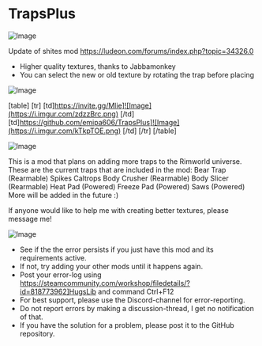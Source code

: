 # TrapsPlus

![Image](https://i.imgur.com/WAEzk68.png)

Update of shites mod
https://ludeon.com/forums/index.php?topic=34326.0

- Higher quality textures, thanks to Jabbamonkey
- You can select the new or old texture by rotating the trap before placing

![Image](https://i.imgur.com/7Gzt3Rg.png)


[table]
	[tr]
		[td]https://invite.gg/Mlie]![Image](https://i.imgur.com/zdzzBrc.png)
[/td]
		[td]https://github.com/emipa606/TrapsPlus]![Image](https://i.imgur.com/kTkpTOE.png)
[/td]
	[/tr]
[/table]
	
![Image](https://i.imgur.com/NOW7jU1.png)


This is a mod that plans on adding more traps to the Rimworld universe. These are the current traps that are included in the mod:
Bear Trap (Rearmable)
Spikes
Caltrops
Body Crusher (Rearmable)
Body Slicer (Rearmable)
Heat Pad (Powered)
Freeze Pad (Powered)
Saws (Powered)
More will be added in the future  :)

If anyone would like to help me with creating better textures, please message me!


![Image](https://i.imgur.com/Rs6T6cr.png)



-  See if the the error persists if you just have this mod and its requirements active.
-  If not, try adding your other mods until it happens again.
-  Post your error-log using https://steamcommunity.com/workshop/filedetails/?id=818773962]HugsLib and command Ctrl+F12
-  For best support, please use the Discord-channel for error-reporting.
-  Do not report errors by making a discussion-thread, I get no notification of that.
-  If you have the solution for a problem, please post it to the GitHub repository.




